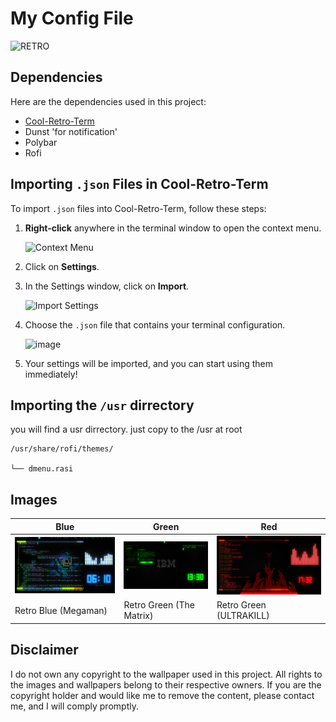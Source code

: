 # My Config File
![RETRO](https://i.giphy.com/media/v1.Y2lkPTc5MGI3NjExbnI5dHZibDE2bWFsYXE2dGs0ejZqYTg1cWdpbXB5bmduNnpyamE3aSZlcD12MV9pbnRlcm5hbF9naWZfYnlfaWQmY3Q9Zw/oYQ9HRm5Mo7VXeMNVR/giphy.gif)

## Dependencies

Here are the dependencies used in this project:

- [Cool-Retro-Term](https://github.com/Swordfish90/cool-retro-term)
- Dunst 'for notification'
- Polybar
- Rofi

## Importing `.json` Files in Cool-Retro-Term

To import `.json` files into Cool-Retro-Term, follow these steps:

1. **Right-click** anywhere in the terminal window to open the context menu.
   
   ![Context Menu](https://github.com/user-attachments/assets/4327e9eb-f226-4dc4-a2bd-ed006cac89e2)

2. Click on **Settings**.

3. In the Settings window, click on **Import**.

   ![Import Settings](https://github.com/user-attachments/assets/a21c0012-21fb-4c9c-a2d9-f3f0d114d6da)

4. Choose the `.json` file that contains your terminal configuration.

   ![image](https://github.com/user-attachments/assets/7d5a27fe-4d92-4a94-a4b3-8fac15288fa3)


5. Your settings will be imported, and you can start using them immediately!

## Importing the ```/usr``` dirrectory

you will find a usr dirrectory. just copy to the /usr at root
```
/usr/share/rofi/themes/

└── dmenu.rasi
```

## Images

| Blue | Green | Red |
|------------|-------------|-----------|
| ![Blue Image](blue-image.webp) | ![Green Image](green-image.webp) | ![Red Image](red-image.webp) |
| Retro Blue (Megaman) | Retro Green (The Matrix) | Retro Green (ULTRAKILL) |

## Disclaimer

I do not own any copyright to the wallpaper used in this project. All rights to the images and wallpapers belong to their respective owners. If you are the copyright holder and would like me to remove the content, please contact me, and I will comply promptly.
